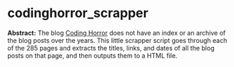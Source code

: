 # codinghorror_scrapper

**Abstract:** The blog [Coding Horror](https://blog.codinghorror.com) does not have an index or an archive of the blog posts over the years. This little scrapper script goes through each of the 285 pages and extracts the titles, links, and dates of all the blog posts on that page, and then outputs them to a HTML file. 
